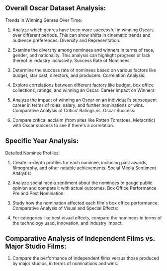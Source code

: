 ## Overall Oscar Dataset Analysis:
Trends in Winning Genres Over Time:

1. Analyze which genres have been more successful in winning Oscars over different periods. This can show shifts in cinematic trends and audience preferences.
Diversity and Representation:

2. Examine the diversity among nominees and winners in terms of race, gender, and nationality. This analysis can highlight progress or lack thereof in industry inclusivity.
Success Rate of Nominees:

3. Determine the success rate of nominees based on various factors like budget, star cast, directors, and producers.
Correlation Analysis:

4. Explore correlations between different factors like budget, box office collections, ratings, and winning an Oscar.
Career Impact on Winners:

5. Analyze the impact of winning an Oscar on an individual's subsequent career in terms of roles, salary, and further nominations or wins.
Comparative Analysis of Critics’ Ratings vs. Oscar Success:

6. Compare critical acclaim (from sites like Rotten Tomatoes, Metacritic) with Oscar success to see if there's a correlation.

## Specific Year Analysis:
Detailed Nominee Profiles:

1. Create in-depth profiles for each nominee, including past awards, filmography, and other notable achievements.
Social Media Sentiment Analysis:

2. Analyze social media sentiment about the nominees to gauge public opinion and compare it with actual outcomes.
Box Office Performance Pre and Post Nomination:

3. Study how the nomination affected each film's box office performance.
Comparative Analysis of Visual and Special Effects:

4. For categories like best visual effects, compare the nominees in terms of the technology used, innovation, and industry impact.

## Comparative Analysis of Independent Films vs. Major Studio Films:

1. Compare the performance of independent films versus those produced by major studios, in terms of nominations and wins.